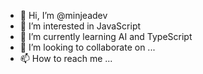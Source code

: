 - 👋 Hi, I’m @minjeadev
- 👀 I’m interested in JavaScript
- 🌱 I’m currently learning AI and TypeScript
- 💞️ I’m looking to collaborate on ...
- 📫 How to reach me ...

<!---
minjeadev/minjeadev is a ✨ special ✨ repository because its `README.md` (this file) appears on your GitHub profile.
You can click the Preview link to take a look at your changes.
--->
